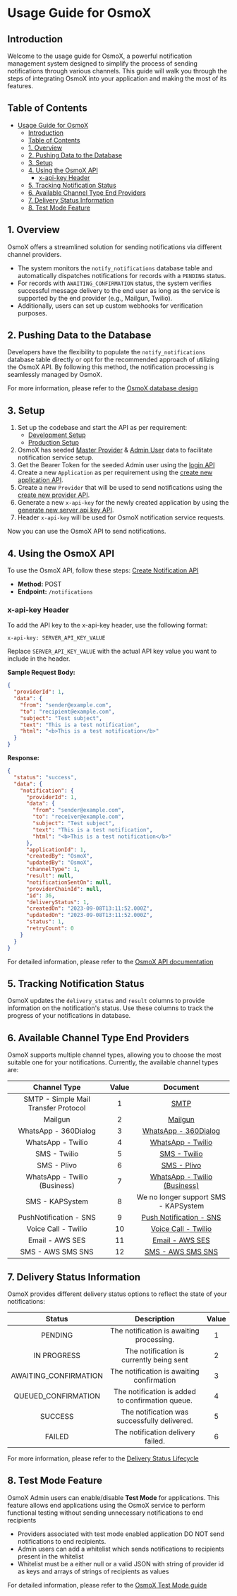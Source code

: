 # Usage Guide for OsmoX

## Introduction

Welcome to the usage guide for OsmoX, a powerful notification management system designed to simplify the process of sending notifications through various channels. This guide will walk you through the steps of integrating OsmoX into your application and making the most of its features.

## Table of Contents

- [Usage Guide for OsmoX](#usage-guide-for-osmox)
  - [Introduction](#introduction)
  - [Table of Contents](#table-of-contents)
  - [1. Overview](#1-overview)
  - [2. Pushing Data to the Database](#2-pushing-data-to-the-database)
  - [3. Setup](#3-setup)
  - [4. Using the OsmoX API](#4-using-the-osmox-api)
    - [x-api-key Header](#x-api-key-header)
  - [5. Tracking Notification Status](#5-tracking-notification-status)
  - [6. Available Channel Type End Providers](#6-available-channel-type-end-providers)
  - [7. Delivery Status Information](#7-delivery-status-information)
  - [8. Test Mode Feature](#8-test-mode-feature)

## 1. Overview

OsmoX offers a streamlined solution for sending notifications via different channel providers.

- The system monitors the `notify_notifications` database table and automatically dispatches notifications for records with a `PENDING` status.
- For records with `AWAITING_CONFIRMATION` status, the system verifies successful message delivery to the end user as long as the service is supported by the end provider (e.g., Mailgun, Twilio).
- Additionally, users can set up custom webhooks for verification purposes.

## 2. Pushing Data to the Database

Developers have the flexibility to populate the `notify_notifications` database table directly or opt for the recommended approach of utilizing the OsmoX API. By following this method, the notification processing is seamlessly managed by OsmoX.

For more information, please refer to the [OsmoX database design](./database-design.md)

## 3. Setup

1. Set up the codebase and start the API as per requirement:
   - [Development Setup](./development-setup.md)
   - [Production Setup](./production-setup.md)
2. OsmoX has seeded [Master Provider](#6-available-channel-type-end-providers) & [Admin User](../src/database/migrations/1745495895857-InitialSeed.ts) data to facilitate notification service setup.
3. Get the Bearer Token for the seeded Admin user using the [login API](./api-documentation.md#login)
4. Create a new `Application` as per requirement using the [create new application API](./api-documentation.md#create-new-application).
5. Create a new `Provider` that will be used to send notifications using the [create new provider API](./api-documentation.md#create-new-provider).
6. Generate a new `x-api-key` for the newly created application by using the [generate new server api key API](./api-documentation.md#generate-new-server-api-key).
7. Header `x-api-key` will be used for OsmoX notification service requests.

Now you can use the OsmoX API to send notifications.

## 4. Using the OsmoX API

To use the OsmoX API, follow these steps: [Create Notification API](./api-documentation.md#create-notification)

- **Method:** POST
- **Endpoint:** `/notifications`

### x-api-key Header

To add the API key to the x-api-key header, use the following format:

```plaintext
x-api-key: SERVER_API_KEY_VALUE
```

Replace `SERVER_API_KEY_VALUE` with the actual API key value you want to include in the header.

**Sample Request Body:**

```json
{
  "providerId": 1,
  "data": {
    "from": "sender@example.com",
    "to": "recipient@example.com",
    "subject": "Test subject",
    "text": "This is a test notification",
    "html": "<b>This is a test notification</b>"
  }
}
```

**Response:**

```json
{
  "status": "success",
  "data": {
    "notification": {
      "providerId": 1,
      "data": {
        "from": "sender@example.com",
        "to": "receiver@example.com",
        "subject": "Test subject",
        "text": "This is a test notification",
        "html": "<b>This is a test notification</b>"
      },
      "applicationId": 1,
      "createdBy": "OsmoX",
      "updatedBy": "OsmoX",
      "channelType": 1,
      "result": null,
      "notificationSentOn": null,
      "providerChainId": null,
      "id": 36,
      "deliveryStatus": 1,
      "createdOn": "2023-09-08T13:11:52.000Z",
      "updatedOn": "2023-09-08T13:11:52.000Z",
      "status": 1,
      "retryCount": 0
    }
  }
}
```

For detailed information, please refer to the [OsmoX API documentation](./api-documentation.md)

## 5. Tracking Notification Status

OsmoX updates the `delivery_status` and `result` columns to provide information on the notification's status. Use these columns to track the progress of your notifications in database.

## 6. Available Channel Type End Providers

OsmoX supports multiple channel types, allowing you to choose the most suitable one for your notifications. Currently, the available channel types are:

|           **Channel Type**           | **Value** |                          **Document**                          |
| :----------------------------------: | :-------: | :------------------------------------------------------------: |
| SMTP - Simple Mail Transfer Protocol |     1     |                    [SMTP](channels/smtp.md)                    |
|               Mailgun                |     2     |                 [Mailgun](channels/mailgun.md)                 |
|         WhatsApp - 360Dialog         |     3     |        [WhatsApp - 360Dialog](channels/wa-360Dialog.md)        |
|          WhatsApp - Twilio           |     4     |           [WhatsApp - Twilio](channels/wa-Twilio.md)           |
|             SMS - Twilio             |     5     |             [SMS - Twilio](channels/sms-Twilio.md)             |
|             SMS - Plivo              |     6     |              [SMS - Plivo](channels/sms-Plivo.md)              |
|     WhatsApp - Twilio (Business)     |     7     | [WhatsApp - Twilio (Business)](channels/wa-Twilio-Business.md) |
|           SMS - KAPSystem            |     8     |              We no longer support SMS - KAPSystem              |
|        PushNotification - SNS        |     9     |        [Push Notification - SNS](channels/push-sns.md)         |
|         Voice Call - Twilio          |    10     |          [Voice Call - Twilio](channels/vc-twilio.md)          |
|           Email - AWS SES            |    11     |             [Email - AWS SES](channels/aws-ses.md)             |
|          SMS - AWS SMS SNS           |    12     |            [SMS - AWS SMS SNS](channels/sms-sns.md)            |

## 7. Delivery Status Information

OsmoX provides different delivery status options to reflect the state of your notifications:

|      **Status**       |                 **Description**                  | **Value** |
| :-------------------: | :----------------------------------------------: | :-------: |
|        PENDING        |     The notification is awaiting processing.     |     1     |
|      IN PROGRESS      |     The notification is currently being sent     |     2     |
| AWAITING_CONFIRMATION |    The notification is awaiting confirmation     |     3     |
|  QUEUED_CONFIRMATION  | The notification is added to confirmation queue. |     4     |
|        SUCCESS        |   The notification was successfully delivered.   |     5     |
|        FAILED         |        The notification delivery failed.         |     6     |

For more information, please refer to the [Delivery Status Lifecycle](./delivery-status-lifecycle.md)

## 8. Test Mode Feature

OsmoX Admin users can enable/disable **Test Mode** for applications. This feature allows end applications using the OsmoX service to perform functional testing without sending unnecessary notifications to end recipients

- Providers associated with test mode enabled application DO NOT send notifications to end recipients.
- Admin users can add a whitelist which sends notifications to recipients present in the whitelist
- Whitelist must be a either null or a valid JSON with string of provider id as keys and arrays of strings of recipients as values

For detailed information, please refer to the [OsmoX Test Mode guide](./test-mode-guide.md)